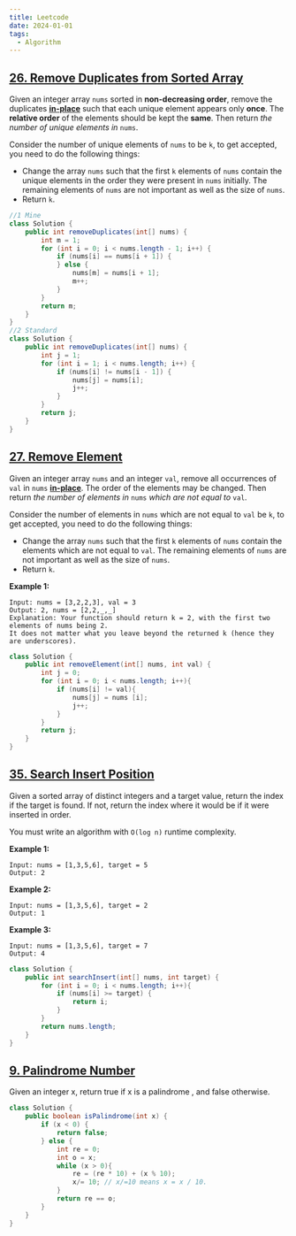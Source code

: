 ```yaml
---
title: Leetcode
date: 2024-01-01
tags:
  - Algorithm
---
```

##  [26. Remove Duplicates from Sorted Array](https://leetcode.com/problems/remove-duplicates-from-sorted-array/)

Given an integer array `nums` sorted in **non-decreasing order**, remove the duplicates [**in-place**](https://en.wikipedia.org/wiki/In-place_algorithm) such that each unique element appears only **once**. The **relative order** of the elements should be kept the **same**. Then return *the number of unique elements in* `nums`.

Consider the number of unique elements of `nums` to be `k`, to get accepted, you need to do the following things:

- Change the array `nums` such that the first `k` elements of `nums` contain the unique elements in the order they were present in `nums` initially. The remaining elements of `nums` are not important as well as the size of `nums`.
- Return `k`.

```java
//1 Mine
class Solution {
    public int removeDuplicates(int[] nums) {
        int m = 1;
        for (int i = 0; i < nums.length - 1; i++) {
            if (nums[i] == nums[i + 1]) {
            } else {
                nums[m] = nums[i + 1];
                m++;
            }
        }
        return m;
    }
}
//2 Standard
class Solution {
    public int removeDuplicates(int[] nums) {
        int j = 1;
        for (int i = 1; i < nums.length; i++) {
            if (nums[i] != nums[i - 1]) {
                nums[j] = nums[i];
                j++;
            }
        }
        return j;
    }
}
```



## [27. Remove Element](https://leetcode.com/problems/remove-element/)

Given an integer array `nums` and an integer `val`, remove all occurrences of `val` in `nums` [**in-place**](https://en.wikipedia.org/wiki/In-place_algorithm). The order of the elements may be changed. Then return *the number of elements in* `nums` *which are not equal to* `val`.

Consider the number of elements in `nums` which are not equal to `val` be `k`, to get accepted, you need to do the following things:

- Change the array `nums` such that the first `k` elements of `nums` contain the elements which are not equal to `val`. The remaining elements of `nums` are not important as well as the size of `nums`.
- Return `k`.

**Example 1:**

```
Input: nums = [3,2,2,3], val = 3
Output: 2, nums = [2,2,_,_]
Explanation: Your function should return k = 2, with the first two elements of nums being 2.
It does not matter what you leave beyond the returned k (hence they are underscores).
```

```java
class Solution {
    public int removeElement(int[] nums, int val) {
        int j = 0;
        for (int i = 0; i < nums.length; i++){
            if (nums[i] != val){
                nums[j] = nums [i];
                j++;
            }
        }
        return j;
    }
}
```

## [35. Search Insert Position](https://leetcode.com/problems/search-insert-position/)

Given a sorted array of distinct integers and a target value, return the index if the target is found. If not, return the index where it would be if it were inserted in order.

You must write an algorithm with `O(log n)` runtime complexity.

**Example 1:**

```
Input: nums = [1,3,5,6], target = 5
Output: 2
```

**Example 2:**

```
Input: nums = [1,3,5,6], target = 2
Output: 1
```

**Example 3:**

```
Input: nums = [1,3,5,6], target = 7
Output: 4
```

```java
class Solution {
    public int searchInsert(int[] nums, int target) {
        for (int i = 0; i < nums.length; i++){
            if (nums[i] >= target) {
                return i;
            }
        }
        return nums.length;
    }
}
```



## [9. Palindrome Number](https://leetcode.com/problems/palindrome-number/)
Given an integer x, return true if x is a palindrome , and false otherwise.

```java
class Solution {
    public boolean isPalindrome(int x) {
        if (x < 0) {
            return false;
        } else {
            int re = 0;
            int o = x;
            while (x > 0){
                re = (re * 10) + (x % 10);
                x/= 10; // x/=10 means x = x / 10.
            }
            return re == o;
        }
    }
}
```
